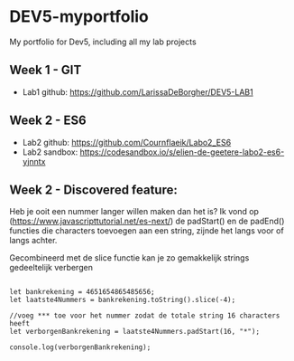 # DEV5-myportfolio
My portfolio for Dev5, including all my lab projects

## Week 1 - GIT
* Lab1 github: https://github.com/LarissaDeBorgher/DEV5-LAB1

## Week 2 - ES6
* Lab2 github: https://github.com/Cournflaeik/Labo2_ES6
* Lab2 sandbox: https://codesandbox.io/s/elien-de-geetere-labo2-es6-yjnntx

## Week 2 - Discovered feature:
Heb je ooit een nummer langer willen maken dan het is?
Ik vond op (https://www.javascripttutorial.net/es-next/) de padStart() en de padEnd() functies die characters toevoegen aan een string, zijnde het langs voor of langs achter.

Gecombineerd met de slice functie kan je zo gemakkelijk strings gedeeltelijk verbergen

```

let bankrekening = 4651654865485656;
let laatste4Nummers = bankrekening.toString().slice(-4);

//voeg *** toe voor het nummer zodat de totale string 16 characters heeft
let verborgenBankrekening = laatste4Nummers.padStart(16, "*");

console.log(verborgenBankrekening);



```